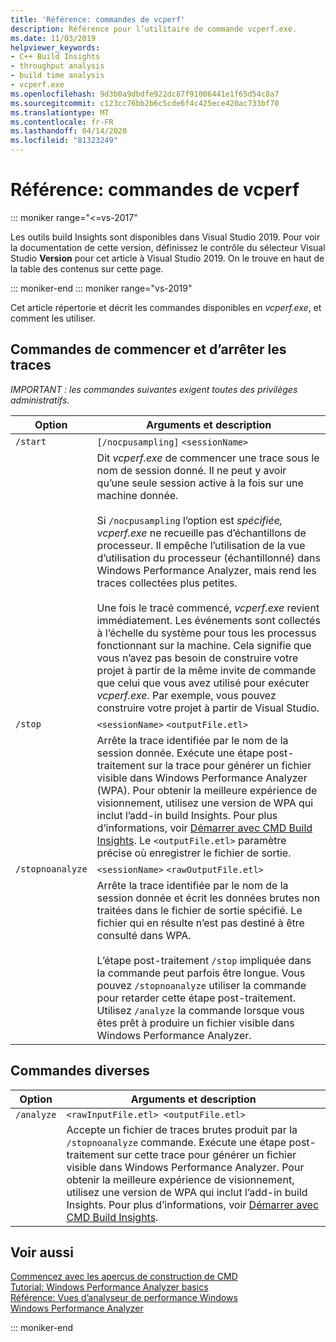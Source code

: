 ```yaml
---
title: 'Référence: commandes de vcperf'
description: Référence pour l’utilitaire de commande vcperf.exe.
ms.date: 11/03/2019
helpviewer_keywords:
- C++ Build Insights
- throughput analysis
- build time analysis
- vcperf.exe
ms.openlocfilehash: 9d3b0a9dbdfe922dc87f91006441e1f65d54c8a7
ms.sourcegitcommit: c123cc76bb2b6c5cde6f4c425ece420ac733bf70
ms.translationtype: MT
ms.contentlocale: fr-FR
ms.lasthandoff: 04/14/2020
ms.locfileid: "81323249"
---
```

# <a name="reference-vcperf-commands"></a>Référence: commandes de vcperf

::: moniker range="<=vs-2017"

Les outils build Insights sont disponibles dans Visual Studio 2019. Pour voir la documentation de cette version, définissez le contrôle du sélecteur Visual Studio **Version** pour cet article à Visual Studio 2019. On le trouve en haut de la table des contenus sur cette page.

::: moniker-end
::: moniker range="vs-2019"

Cet article répertorie et décrit les commandes disponibles en *vcperf.exe*, et comment les utiliser.

## <a name="commands-to-start-and-stop-traces"></a>Commandes de commencer et d’arrêter les traces

*IMPORTANT : les commandes suivantes exigent toutes des privilèges administratifs.*

| Option           | Arguments et description |
|------------------|---------------------------|
| `/start`         | `[/nocpusampling]` `<sessionName>` |
|                  | Dit *vcperf.exe* de commencer une trace sous le nom de session donné. Il ne peut y avoir qu’une seule session active à la fois sur une machine donnée. <br/><br/> Si `/nocpusampling` l’option est *spécifiée, vcperf.exe* ne recueille pas d’échantillons de processeur. Il empêche l’utilisation de la vue d’utilisation du processeur (échantillonné) dans Windows Performance Analyzer, mais rend les traces collectées plus petites. <br/><br/> Une fois le tracé commencé, *vcperf.exe* revient immédiatement. Les événements sont collectés à l’échelle du système pour tous les processus fonctionnant sur la machine. Cela signifie que vous n’avez pas besoin de construire votre projet à partir de la même invite de commande que celui que vous avez utilisé pour exécuter *vcperf.exe*. Par exemple, vous pouvez construire votre projet à partir de Visual Studio. |
| `/stop`          | `<sessionName>` `<outputFile.etl>` |
|                  | Arrête la trace identifiée par le nom de la session donnée. Exécute une étape post-traitement sur la trace pour générer un fichier visible dans Windows Performance Analyzer (WPA). Pour obtenir la meilleure expérience de visionnement, utilisez une version de WPA qui inclut l’add-in build Insights. Pour plus d’informations, voir [Démarrer avec CMD Build Insights](/cpp/build-insights/get-started-with-cpp-build-insights). Le `<outputFile.etl>` paramètre précise où enregistrer le fichier de sortie. |
| `/stopnoanalyze` | `<sessionName>` `<rawOutputFile.etl>` |
|                  | Arrête la trace identifiée par le nom de la session donnée et écrit les données brutes non traitées dans le fichier de sortie spécifié. Le fichier qui en résulte n’est pas destiné à être consulté dans WPA. <br/><br/> L’étape post-traitement `/stop` impliquée dans la commande peut parfois être longue. Vous pouvez `/stopnoanalyze` utiliser la commande pour retarder cette étape post-traitement. Utilisez `/analyze` la commande lorsque vous êtes prêt à produire un fichier visible dans Windows Performance Analyzer. |

## <a name="miscellaneous-commands"></a>Commandes diverses

| Option     | Arguments et description |
|------------|---------------------------|
| `/analyze` | `<rawInputFile.etl> <outputFile.etl>` |
|            | Accepte un fichier de traces brutes produit par la `/stopnoanalyze` commande. Exécute une étape post-traitement sur cette trace pour générer un fichier visible dans Windows Performance Analyzer. Pour obtenir la meilleure expérience de visionnement, utilisez une version de WPA qui inclut l’add-in build Insights. Pour plus d’informations, voir [Démarrer avec CMD Build Insights](/cpp/build-insights/get-started-with-cpp-build-insights). |

## <a name="see-also"></a>Voir aussi

[Commencez avec les aperçus de construction de CMD](/cpp/build-insights/get-started-with-cpp-build-insights)\
[Tutorial: Windows Performance Analyzer basics](/cpp/build-insights/tutorials/wpa-basics)\
[Référence: Vues d’analyseur de performance Windows](wpa-views.md)\
[Windows Performance Analyzer](/windows-hardware/test/wpt/windows-performance-analyzer)

::: moniker-end
